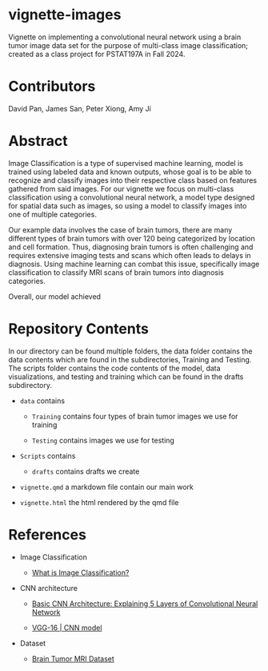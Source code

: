 # vignette-images

Vignette on implementing a convolutional neural network using a brain tumor image data set for the purpose of multi-class image classification; created as a class project for PSTAT197A in Fall 2024.

# Contributors

David Pan, James San, Peter Xiong, Amy Ji

# Abstract

Image Classification is a type of supervised machine learning, model is trained using labeled data and known outputs, whose goal is to be able to recognize and classify images into their respective class based on features gathered from said images. For our vignette we focus on multi-class classification using a convolutional neural network, a model type designed for spatial data such as images, so using a model to classify images into one of multiple categories.

Our example data involves the case of brain tumors, there are many different types of brain tumors with over 120 being categorized by location and cell formation. Thus, diagnosing brain tumors is often challenging and requires extensive imaging tests and scans which often leads to delays in diagnosis. Using machine learning can combat this issue, specifically image classification to classify MRI scans of brain tumors into diagnosis categories.

Overall, our model achieved

# Repository Contents

In our directory can be found multiple folders, the data folder contains the data contents which are found in the subdirectories, Training and Testing. The scripts folder contains the code contents of the model, data visualizations, and testing and training which can be found in the drafts subdirectory.

- `data` contains

  - `Training` contains four types of brain tumor images we use for training
  
  - `Testing` contains images we use for testing
  
- `Scripts` contains

  - `drafts` contains drafts we create
  
- `vignette.qmd` a markdown file contain our main work

- `vignette.html` the html rendered by the qmd file


# References

- Image Classification

  - [What is Image Classification?](https://www.geeksforgeeks.org/what-is-image-classification/)
  
- CNN architecture

  - [Basic CNN Architecture: Explaining 5 Layers of Convolutional Neural Network](https://www.upgrad.com/blog/basic-cnn-architecture/)

  - [VGG-16 | CNN model](https://www.geeksforgeeks.org/vgg-16-cnn-model/)
  
- Dataset

  - [Brain Tumor MRI Dataset](https://www.kaggle.com/datasets/masoudnickparvar/brain-tumor-mri-dataset)
  
